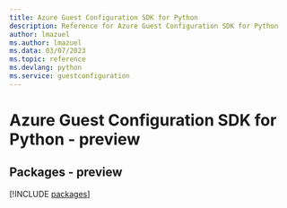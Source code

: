 ```yaml
---
title: Azure Guest Configuration SDK for Python
description: Reference for Azure Guest Configuration SDK for Python
author: lmazuel
ms.author: lmazuel
ms.data: 03/07/2023
ms.topic: reference
ms.devlang: python
ms.service: guestconfiguration
---
```

# Azure Guest Configuration SDK for Python - preview
## Packages - preview
[!INCLUDE [packages](guest-configuration-index.md)]